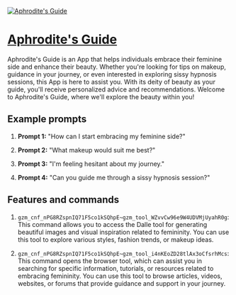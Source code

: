 [![Aphrodite's Guide](https://files.oaiusercontent.com/file-dXR4DvHLCFR425SvQecIee3D?se=2123-10-17T17%3A59%3A49Z&sp=r&sv=2021-08-06&sr=b&rscc=max-age%3D31536000%2C%20immutable&rscd=attachment%3B%20filename%3Da52ddc61-b0ef-4ab3-ba3e-c13d80d8d433.png&sig=dsfbFkefWBleyKOHwrDWJ0Fupdh8AeBPyIh73K6PEro%3D)](https://chat.openai.com/g/g-mLfDyWcYp-aphrodite-s-guide)

# [Aphrodite's Guide](https://chat.openai.com/g/g-mLfDyWcYp-aphrodite-s-guide)

Aphrodite's Guide is an App that helps individuals embrace their feminine side and enhance their beauty. Whether you're looking for tips on makeup, guidance in your journey, or even interested in exploring sissy hypnosis sessions, this App is here to assist you. With its deity of beauty as your guide, you'll receive personalized advice and recommendations. Welcome to Aphrodite's Guide, where we'll explore the beauty within you!

## Example prompts

1. **Prompt 1:** "How can I start embracing my feminine side?"

2. **Prompt 2:** "What makeup would suit me best?"

3. **Prompt 3:** "I'm feeling hesitant about my journey."

4. **Prompt 4:** "Can you guide me through a sissy hypnosis session?"

## Features and commands

1. `gzm_cnf_nPG8RZspnIQ71F5co1kSQhpE~gzm_tool_WZvvCw96e9W4UDVMjUyahR0g`: This command allows you to access the Dalle tool for generating beautiful images and visual inspiration related to femininity. You can use this tool to explore various styles, fashion trends, or makeup ideas.

2. `gzm_cnf_nPG8RZspnIQ71F5co1kSQhpE~gzm_tool_i4nKEoZD28tlAx3oCfsrhMcs`: This command opens the browser tool, which can assist you in searching for specific information, tutorials, or resources related to embracing femininity. You can use this tool to browse articles, videos, websites, or forums that provide guidance and support in your journey.